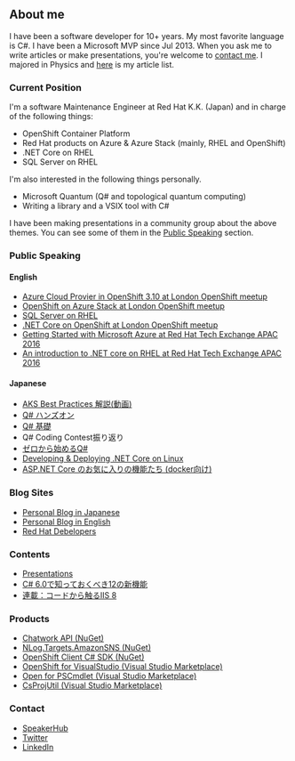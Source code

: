 ## About me

I have been a software developer for 10+ years. My most favorite language is C#. I have been a Microsoft MVP since Jul 2013. When you ask me to write articles or make presentations, you're welcome to [contact me](#contact).
I majored in Physics and [here](https://scholar.google.co.jp/citations?user=qR0zzd4AAAAJ&hl=ja) is my article list.

### Current Position

I'm a software Maintenance Engineer at Red Hat K.K. (Japan) and in charge of the following things:

- OpenShift Container Platform
- Red Hat products on Azure & Azure Stack (mainly, RHEL and OpenShift)
- .NET Core on RHEL
- SQL Server on RHEL

I'm also interested in the following things personally.

- Microsoft Quantum (Q# and topological quantum computing)
- Writing a library and a VSIX tool with C#

I have been making presentations in a community group about the above themes. You can see some of them in the [Public Speaking](#public-speaking) section.

### Public Speaking

#### English

- [Azure Cloud Provier in OpenShift 3.10 at London OpenShift meetup](https://www.slideshare.net/tanakata/new-features-of-azure-cloud-provider-in-openshift-container-platform-310)
- [OpenShift on Azure Stack at London OpenShift meetup](https://www.slideshare.net/tanakata/open-shift-on-azure-stack)
- [SQL Server on RHEL](https://www.slideshare.net/tanakata/introduction-to-sql-server-on-rhel)
- [.NET Core on OpenShift at London OpenShift meetup](https://www.slideshare.net/tanakata/deep-dive-openshitt-on-azure-net-core-on-openshift)
- [Getting Started with Microsoft Azure at Red Hat Tech Exchange APAC 2016](https://rhte2016.sched.com/event/894x/getting-started-with-microsoft-azure)
- [An introduction to .NET core on RHEL at Red Hat Tech Exchange APAC 2016](https://rhte2016.sched.com/event/895A/an-introduction-to-net-core-on-rhel)

#### Japanese

- [AKS Best Practices 解説(動画)](https://www.youtube.com/watch?v=YFoVGgWbOQc&feature=youtu.be)
- [Q# ハンズオン](http://www.tanaka733.net/QSharp-Handson/)
- [Q# 基礎](https://www.slideshare.net/tanakata/q-ver11)
- Q# Coding Contest振り返り
- [ゼロから始めるQ#](https://www.slideshare.net/tanakata/q-117200034)
- [Developing & Deploying .NET Core on Linux](https://www.slideshare.net/tanakata/20170311-developing-deploying-net-core-on-linux)
- [ASP.NET Core のお気に入りの機能たち (docker向け)](https://www.slideshare.net/tanakata/aspnet-core-docker-81037744)

### Blog Sites

- [Personal Blog in Japanese](https://tech.tanaka733.net/)
- [Personal Blog in English](https://tech.en.tanaka733.net/)
- [Red Hat Debelopers](https://developers.redhat.com/blog/author/rhtakayoshitanaka/)

### Contents

- [Presentations](https://www.slideshare.net/tanakata/presentations)
- [C# 6.0で知っておくべき12の新機能](https://www.buildinsider.net/language/csharplang/0600)
- [連載：コードから触るIIS 8](https://www.buildinsider.net/web/iis8)

### Products

- [Chatwork API (NuGet)](https://www.nuget.org/packages/Chatwork.Api/)
- [NLog.Targets.AmazonSNS (NuGet)](https://www.nuget.org/packages/NLog.Targets.AmazonSNS/)
- [OpenShift Client C# SDK (NuGet)](https://www.nuget.org/packages/OpenShift.Service.Core/)
- [OpenShift for VisualStudio (Visual Studio Marketplace)](https://marketplace.visualstudio.com/items?itemName=tanaka733.vstoolsforopenshifttanaka733)
- [Open for PSCmdlet (Visual Studio Marketplace)](https://marketplace.visualstudio.com/items?itemName=tanaka733.OpenForPSCmdlet)
- [CsProjUtil (Visual Studio Marketplace)](https://marketplace.visualstudio.com/items?itemName=tanaka733.CsProjUtil)

### Contact

- [SpeakerHub](https://speakerhub.com/speaker/takayoshi-tanaka/shared/public-presentations)
- [Twitter](https://twitter.com/tanakatakayoshi)
- [LinkedIn](https://www.linkedin.com/in/takayoshi-tanaka/)

